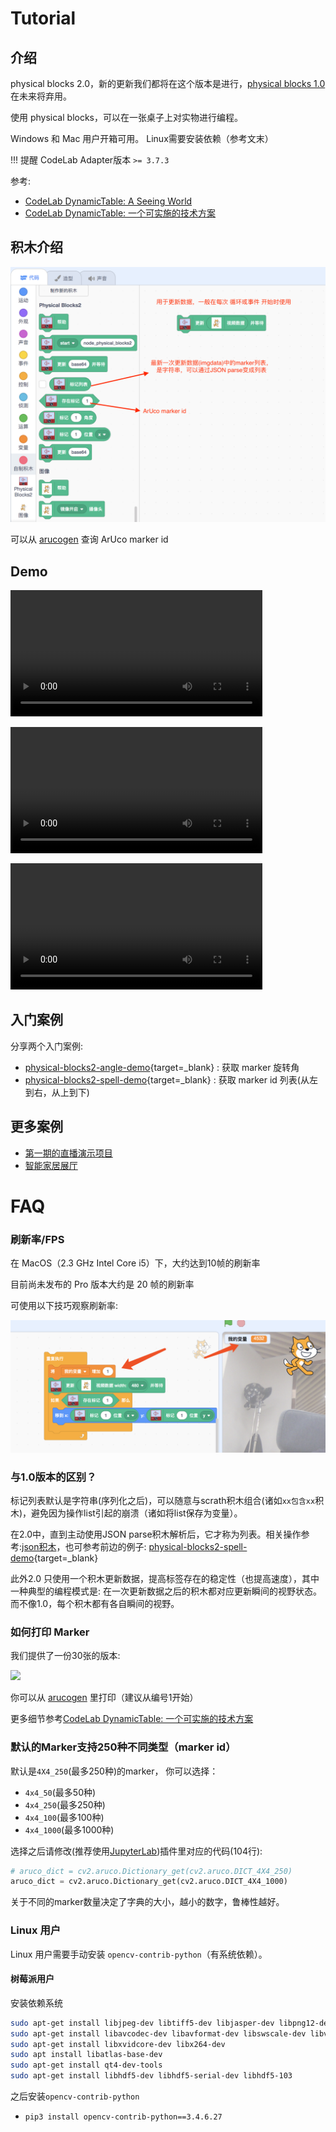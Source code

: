 # Tutorial

## 介绍
physical blocks 2.0，新的更新我们都将在这个版本是进行，[physical blocks 1.0](https://adapter.codelab.club/extension_guide/physical_blocks/)在未来将弃用。

使用 physical blocks，可以在一张桌子上对实物进行编程。

Windows 和 Mac 用户开箱可用。 Linux需要安装依赖（参考文末）

!!! 提醒
    CodeLab Adapter版本 `>= 3.7.3`

参考:

-   [CodeLab DynamicTable: A Seeing World](https://www-old.codelab.club/blog/codelab-dynamictable-a-seeing-world/)
-   [CodeLab DynamicTable: 一个可实施的技术方案](https://www-old.codelab.club/blog/codelab-dynamictable-an-instance/)

## 积木介绍

![](/img/121f181ffb02f95cddf1501c47decd12.png)

可以从 [arucogen](https://chev.me/arucogen/) 查询 ArUco marker id

## Demo

<video width=80% src="/video/1589459621915320.mp4" controls="controls"></video>

<video width=80% src="/video/1589459630916864.mp4" controls="controls"></video>

<video width=80% src="/video/1590154622682774.mp4" controls="controls"></video>

## 入门案例

分享两个入门案例:

-   [physical-blocks2-angle-demo](https://scratch-beta.codelab.club/?sb3url=https://adapter.codelab.club/sb3/physical-blocks2-angle-demo.sb3){target=\_blank} : 获取 marker 旋转角
-   [physical-blocks2-spell-demo](https://scratch-beta.codelab.club/?sb3url=https://adapter.codelab.club/sb3/physical-blocks2-spell-demo.sb3){target=\_blank} : 获取 marker id 列表(从左到右，从上到下)

## 更多案例
*  [第一期的直播演示项目](https://www-old.codelab.club/blog/the-first-live-showcase-projects-code/)
*  [智能家居展厅](https://scratch-beta.codelab.club/?sb3url=https://adapter.codelab.club/sb3/Scratch-spelling-iot-show.sb3)

# FAQ

### 刷新率/FPS
在 MacOS（2.3 GHz Intel Core i5）下，大约达到10帧的刷新率

目前尚未发布的 Pro 版本大约是 20 帧的刷新率

可使用以下技巧观察刷新率:

![](/img/a438c5b97d7072c233101e1f06082caa.png)

### 与1.0版本的区别？
标记列表默认是字符串(序列化之后)，可以随意与scrath积木组合(诸如`xx包含xx`积木)，避免因为操作list引起的崩溃（诸如将list保存为变量）。

在2.0中，直到主动使用JSON parse积木解析后，它才称为列表。相关操作参考:[json积木](https://adapter.codelab.club/extension_guide/json/)，也可参考前边的例子: [physical-blocks2-spell-demo](https://scratch-beta.codelab.club/?sb3url=https://adapter.codelab.club/sb3/physical-blocks2-spell-demo.sb3){target=\_blank}

此外2.0 只使用一个积木更新数据，提高标签存在的稳定性（也提高速度），其中一种典型的编程模式是: 在一次更新数据之后的积木都对应更新瞬间的视野状态。而不像1.0，每个积木都有各自瞬间的视野。

### 如何打印 Marker
我们提供了一份30张的版本:

![](https://adapter.codelab.club/img/e6cc193e54fdda12ae3ada44c2299dfd.png)

你可以从 [arucogen](https://chev.me/arucogen/) 里打印（建议从编号1开始）

更多细节参考[CodeLab DynamicTable: 一个可实施的技术方案](https://www-old.codelab.club/blog/codelab-dynamictable-an-instance/)

### 默认的Marker支持250种不同类型（marker id）
默认是`4X4_250`(最多250种)的marker， 你可以选择：

*  `4x4_50`(最多50种)
*  `4x4_250`(最多250种)
*  `4x4_100`(最多100种)
*  `4x4_1000`(最多1000种)

选择之后请修改(推荐使用[JupyterLab](/extension_guide/jupyterlab/))插件里对应的代码(104行):

```python
# aruco_dict = cv2.aruco.Dictionary_get(cv2.aruco.DICT_4X4_250)
aruco_dict = cv2.aruco.Dictionary_get(cv2.aruco.DICT_4X4_1000)
```

关于不同的marker数量决定了字典的大小，越小的数字，鲁棒性越好。 

### Linux 用户

Linux 用户需要手动安装 `opencv-contrib-python`（有系统依赖）。

#### 树莓派用户

安装依赖系统

```bash
sudo apt-get install libjpeg-dev libtiff5-dev libjasper-dev libpng12-dev
sudo apt-get install libavcodec-dev libavformat-dev libswscale-dev libv4l-dev
sudo apt-get install libxvidcore-dev libx264-dev
sudo apt install libatlas-base-dev
sudo apt-get install qt4-dev-tools
sudo apt-get install libhdf5-dev libhdf5-serial-dev libhdf5-103
```

之后安装`opencv-contrib-python`

-   `pip3 install opencv-contrib-python==3.4.6.27`
